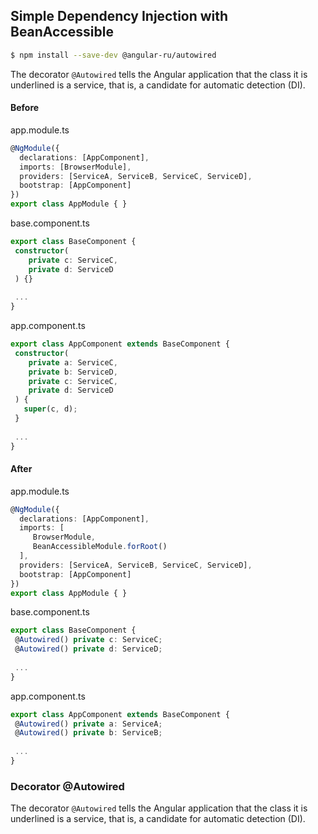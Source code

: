 ## Simple Dependency Injection with BeanAccessible

```bash
$ npm install --save-dev @angular-ru/autowired
```

The decorator `@Autowired` tells the Angular application that the class it is underlined is a service, that is, a candidate for automatic detection (DI).

#### Before

app.module.ts

```ts
@NgModule({
  declarations: [AppComponent],
  imports: [BrowserModule],
  providers: [ServiceA, ServiceB, ServiceC, ServiceD],
  bootstrap: [AppComponent]
})
export class AppModule { }
```

base.component.ts

```ts
export class BaseComponent {
 constructor(
    private c: ServiceC, 
    private d: ServiceD
 ) {}
 
 ...
}
```

app.component.ts

```ts
export class AppComponent extends BaseComponent {
 constructor(
    private a: ServiceC, 
    private b: ServiceD, 
    private c: ServiceC, 
    private d: ServiceD
 ) {
   super(c, d);
 }
 
 ...
}
```



#### After

app.module.ts

```ts
@NgModule({
  declarations: [AppComponent],
  imports: [
     BrowserModule,
     BeanAccessibleModule.forRoot()
  ],
  providers: [ServiceA, ServiceB, ServiceC, ServiceD],
  bootstrap: [AppComponent]
})
export class AppModule { }
```

base.component.ts

```ts
export class BaseComponent {
 @Autowired() private c: ServiceC;
 @Autowired() private d: ServiceD;
 
 ...
}
```

app.component.ts

```ts
export class AppComponent extends BaseComponent {
 @Autowired() private a: ServiceA;
 @Autowired() private b: ServiceB;
 
 ...
}
```

### Decorator @Autowired

The decorator `@Autowired` tells the Angular application that the class it is underlined is a service, that is, a candidate for automatic detection (DI).

